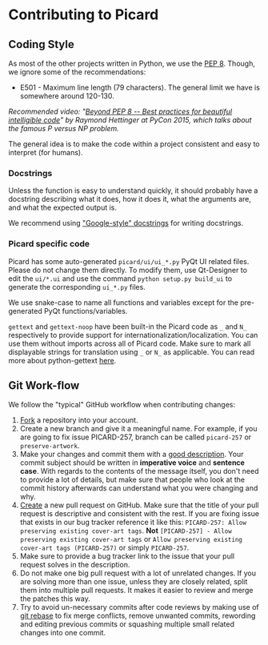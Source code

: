 # Contributing to Picard

## Coding Style

As most of the other projects written in Python, we use the [PEP 8](https://www.python.org/dev/peps/pep-0008/). Though, we ignore some of the recommendations:

* E501 - Maximum line length (79 characters). The general limit we have is somewhere around 120-130.

*Recommended video: "[Beyond PEP 8 -- Best practices for beautiful intelligible code](https://www.youtube.com/watch?v=wf-BqAjZb8M)" by Raymond Hettinger at PyCon 2015, which talks about the famous P versus NP problem.*

The general idea is to make the code within a project consistent and easy to interpret (for humans).

### Docstrings

Unless the function is easy to understand quickly, it should probably have a docstring describing what it does, how it does it, what the arguments are, and what the expected output is.

We recommend using ["Google-style" docstrings](https://google.github.io/styleguide/pyguide.html?showone=Comments#Comments) for writing docstrings.

### Picard specific code

Picard has some auto-generated `picard/ui/ui_*.py` PyQt UI related files. Please do not change them directly. To modify them, use Qt-Designer to edit the `ui/*.ui` and use the command `python setup.py build_ui` to generate the corresponding `ui_*.py` files.

We use snake-case to name all functions and variables except for the pre-generated PyQt functions/variables.

`gettext` and `gettext-noop` have been built-in the Picard code as `_` and `N_` respectively to provide support for internationalization/localization. You can use them without imports across all of Picard code. Make sure to mark all displayable strings for translation using `_` or `N_` as applicable. You can read more about python-gettext [here](https://docs.python.org/2/library/gettext.html).

## Git Work-flow

We follow the "typical" GitHub workflow when contributing changes:

1. [Fork](https://help.github.com/articles/fork-a-repo/) a repository into your account.
2. Create a new branch and give it a meaningful name. For example, if you are going to fix issue PICARD-257, branch can be called `picard-257` or `preserve-artwork`.
3. Make your changes and commit them with a [good description](http://tbaggery.com/2008/04/19/a-note-about-git-commit-messages.html). Your commit subject should be written in **imperative voice** and **sentence case**. With regards to the contents of the message itself, you don't need to provide a lot of details, but make sure that people who look at the commit history afterwards can understand what you were changing and why.
4. [Create](https://help.github.com/articles/creating-a-pull-request/) a new pull request on GitHub. Make sure that the title of your pull request is descriptive and consistent with the rest. If you are fixing issue that exists in our bug tracker reference it like this: `PICARD-257: Allow preserving existing cover-art tags`. **Not** `[PICARD-257] - Allow preserving existing cover-art tags` or `Allow preserving existing cover-art tags (PICARD-257)` or simply `PICARD-257`.
5. Make sure to provide a bug tracker link to the issue that your pull request solves in the description.
6. Do not make one big pull request with a lot of unrelated changes. If you are solving more than one issue, unless they are closely related, split them into multiple pull requests. It makes it easier to review and merge the patches this way.
7. Try to avoid un-necessary commits after code reviews by making use of [git rebase](https://help.github.com/articles/about-git-rebase/) to fix merge conflicts, remove unwanted commits, rewording and editing previous commits or squashing multiple small related changes into one commit.
